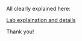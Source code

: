All clearly explained here:

[Lab explaination and details](https://github.com/StasBizdiga/WP/blob/master/Lab3/tex/%5BWP%5D%5BFAF-151%5DLab_3_BizdigaStas.pdf)

Thank you!
